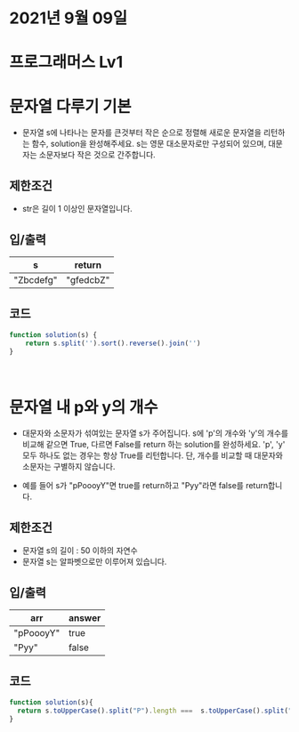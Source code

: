 # 2021년 9월 09일
# 프로그래머스 Lv1
# 문자열 다루기 기본
- 문자열 s에 나타나는 문자를 큰것부터 작은 순으로 정렬해 새로운 문자열을 리턴하는 함수, solution을 완성해주세요.
s는 영문 대소문자로만 구성되어 있으며, 대문자는 소문자보다 작은 것으로 간주합니다.
## 제한조건 
- str은 길이 1 이상인 문자열입니다.
## 입/출력
|s|return|
|------|---|
|"Zbcdefg"|"gfedcbZ"|
## 코드
```javascript
function solution(s) {
    return s.split('').sort().reverse().join('')
}
```

<br>

# 문자열 내 p와 y의 개수
- 대문자와 소문자가 섞여있는 문자열 s가 주어집니다. s에 'p'의 개수와 'y'의 개수를 비교해 같으면 True, 다르면 False를 return 하는 solution를 완성하세요. 'p', 'y' 모두 하나도 없는 경우는 항상 True를 리턴합니다. 단, 개수를 비교할 때 대문자와 소문자는 구별하지 않습니다.

- 예를 들어 s가 "pPoooyY"면 true를 return하고 "Pyy"라면 false를 return합니다.
## 제한조건 
- 문자열 s의 길이 : 50 이하의 자연수
- 문자열 s는 알파벳으로만 이루어져 있습니다.
## 입/출력
|arr|answer|
|------|---|
|"pPoooyY"|true|
|"Pyy" | false|

## 코드
```javascript
function solution(s){
  return s.toUpperCase().split("P").length ===  s.toUpperCase().split("Y").length;
}
```
